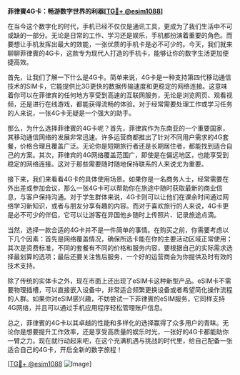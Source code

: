 **菲律賓4G卡：畅游数字世界的利器[[TG💪+ @esim1088](https://t.me/s/esim1088)]**

在当今这个数字化的时代，手机已经不仅仅是通讯工具，更成为了我们生活中不可或缺的一部分。无论是日常的工作、学习还是娱乐，手机都扮演着重要的角色。而要想让手机发挥出最大的效能，一张优质的手机卡是必不可少的。今天，我们就来聊聊菲律賓的4G卡，这款专为现代人打造的手机卡，能够让你的数字生活更加便捷高效。

首先，让我们了解一下什么是4G卡。简单来说，4G卡是一种支持第四代移动通信技术的SIM卡，它能提供比3G更快的数据传输速度和更稳定的网络连接。这意味着你可以在菲律宾的任何地方享受到高速的互联网服务，无论是浏览网页、观看视频，还是进行在线游戏，都能获得流畅的体验。对于经常需要处理工作或学习任务的人来说，一张4G卡无疑是一个强大的助手。

那么，为什么选择菲律賓的4G卡呢？首先，菲律宾作为东南亚的一个重要国家，其移动通信网络的发展非常迅速。许多运营商都推出了针对不同用户需求的4G套餐，价格合理且覆盖广泛。无论你是短期旅行者还是长期居住者，都能找到适合自己的方案。其次，菲律宾的4G网络覆盖范围广，即使是在偏远地区，也能享受到稳定的网络连接。这对于那些需要随时随地保持联系的人来说尤为重要。

接下来，我们来看看4G卡的具体使用场景。如果你是一名商务人士，经常需要在外出差或参加会议，那么一张4G卡可以帮助你在旅途中随时获取最新的商业信息，与客户保持沟通。对于学生群体来说，4G卡则可以让他们在课余时间通过网络学习新知识，或者与朋友分享有趣的内容。而对于喜欢旅行的人来说，4G卡更是必不可少的伴侣，它可以让游客在异国他乡随时上传照片、记录旅途点滴。

当然，选择一款合适的4G卡并不是一件简单的事情。在购买之前，你需要考虑以下几个因素：首先是网络覆盖情况，确保所选卡能在你的主要活动区域正常使用；其次是资费标准，不同的套餐有不同的价格和服务内容，要根据自己的实际需求选择最划算的选项；最后还要关注售后服务，一个好的运营商会为你提供及时有效的技术支持。

除了传统的实体卡之外，现在市面上还出现了eSIM卡这种新型产品。eSIM卡不需要物理插槽，可以直接嵌入设备中，非常适合频繁更换设备或者希望简化操作流程的人群。如果你对eSIM感兴趣，不妨尝试一下菲律賓的eSIM服务，它同样支持4G网络，并且可以通过手机应用程序轻松管理账户信息。

总之，菲律賓的4G卡以其卓越的性能和多样化的选择赢得了众多用户的青睐。无论你是想要提升工作效率，还是享受高质量的娱乐时光，一张好的4G卡都能助你一臂之力。现在就行动起来吧，在这个充满机遇与挑战的时代里，给自己配备一张适合自己的4G卡，开启全新的数字旅程！

[[TG💪+ @esim1088](https://t.me/s/esim1088) ![Image](https://i.postimg.cc/4NQfJmqS/Snipaste-2025-05-13-00-14-12.png)]